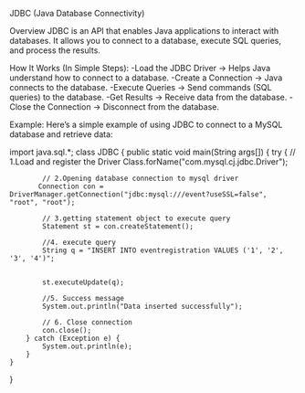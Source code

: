 JDBC (Java Database Connectivity)

Overview
JDBC is an API that enables Java applications to interact with databases. It allows you to connect to a database, execute SQL queries, and process the results.

How It Works (In Simple Steps):
-Load the JDBC Driver → Helps Java understand how to connect to a database.
-Create a Connection → Java connects to the database.
-Execute Queries → Send commands (SQL queries) to the database.
-Get Results → Receive data from the database.
-Close the Connection → Disconnect from the database.

Example:
Here’s a simple example of using JDBC to connect to a MySQL database and retrieve data:

import java.sql.*;
class JDBC {
    public static void main(String args[]) {
        try {
            // 1.Load and register the Driver
            Class.forName("com.mysql.cj.jdbc.Driver");

            // 2.Opening database connection to mysql driver
           Connection con = DriverManager.getConnection("jdbc:mysql:///event?useSSL=false", "root", "root");

            // 3.getting statement object to execute query
            Statement st = con.createStatement();

            //4. execute query
            String q = "INSERT INTO eventregistration VALUES ('1', '2', '3', '4')";

          
            st.executeUpdate(q);

            //5. Success message
            System.out.println("Data inserted successfully");

            // 6. Close connection
            con.close();
        } catch (Exception e) {
            System.out.println(e);
        }
    }
}

